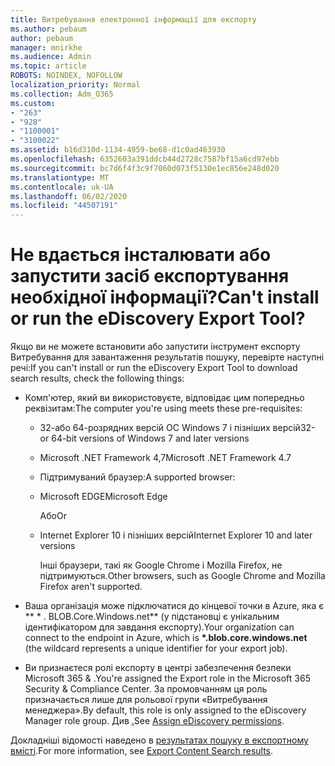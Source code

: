 ```yaml
---
title: Витребування електронної інформації для експорту
ms.author: pebaum
author: pebaum
manager: mnirkhe
ms.audience: Admin
ms.topic: article
ROBOTS: NOINDEX, NOFOLLOW
localization_priority: Normal
ms.collection: Adm_O365
ms.custom:
- "263"
- "928"
- "1100001"
- "3100022"
ms.assetid: b16d310d-1134-4959-be68-d1c0ad463930
ms.openlocfilehash: 6352603a391ddcb44d2728c7587bf15a6cd97ebb
ms.sourcegitcommit: bc7d6f4f3c9f7060d073f5130e1ec856e248d020
ms.translationtype: MT
ms.contentlocale: uk-UA
ms.lasthandoff: 06/02/2020
ms.locfileid: "44507191"
---
```

# <a name="cant-install-or-run-the-ediscovery-export-tool"></a><span data-ttu-id="3a7a6-102">Не вдається інсталювати або запустити засіб експортування необхідної інформації?</span><span class="sxs-lookup"><span data-stu-id="3a7a6-102">Can't install or run the eDiscovery Export Tool?</span></span>

<span data-ttu-id="3a7a6-103">Якщо ви не можете встановити або запустити інструмент експорту Витребування для завантаження результатів пошуку, перевірте наступні речі:</span><span class="sxs-lookup"><span data-stu-id="3a7a6-103">If you can't install or run the eDiscovery Export Tool to download search results, check the following things:</span></span>
  
- <span data-ttu-id="3a7a6-104">Комп'ютер, який ви використовуєте, відповідає цим попередньо реквізитам:</span><span class="sxs-lookup"><span data-stu-id="3a7a6-104">The computer you're using meets these pre-requisites:</span></span>

  - <span data-ttu-id="3a7a6-105">32-або 64-розрядних версій ОС Windows 7 і пізніших версій</span><span class="sxs-lookup"><span data-stu-id="3a7a6-105">32- or 64-bit versions of Windows 7 and later versions</span></span>

  - <span data-ttu-id="3a7a6-106">Microsoft .NET Framework 4,7</span><span class="sxs-lookup"><span data-stu-id="3a7a6-106">Microsoft .NET Framework 4.7</span></span>

  - <span data-ttu-id="3a7a6-107">Підтримуваний браузер:</span><span class="sxs-lookup"><span data-stu-id="3a7a6-107">A supported browser:</span></span>

  - <span data-ttu-id="3a7a6-108">Microsoft EDGE</span><span class="sxs-lookup"><span data-stu-id="3a7a6-108">Microsoft Edge</span></span>

    <span data-ttu-id="3a7a6-109">Або</span><span class="sxs-lookup"><span data-stu-id="3a7a6-109">Or</span></span>

  - <span data-ttu-id="3a7a6-110">Internet Explorer 10 і пізніших версій</span><span class="sxs-lookup"><span data-stu-id="3a7a6-110">Internet Explorer 10 and later versions</span></span>

    <span data-ttu-id="3a7a6-111">Інші браузери, такі як Google Chrome і Mozilla Firefox, не підтримуються.</span><span class="sxs-lookup"><span data-stu-id="3a7a6-111">Other browsers, such as Google Chrome and Mozilla Firefox aren't supported.</span></span>

- <span data-ttu-id="3a7a6-112">Ваша організація може підключатися до кінцевої точки в Azure, яка є \*\* \* . BLOB.Core.Windows.net\*\* (у підстановці є унікальним ідентифікатором для завдання експорту).</span><span class="sxs-lookup"><span data-stu-id="3a7a6-112">Your organization can connect to the endpoint in Azure, which is **\*.blob.core.windows.net** (the wildcard represents a unique identifier for your export job).</span></span>

- <span data-ttu-id="3a7a6-113">Ви признаєтеся ролі експорту в центрі забезпечення безпеки Microsoft 365 &amp; .</span><span class="sxs-lookup"><span data-stu-id="3a7a6-113">You're assigned the Export role in the Microsoft 365 Security &amp; Compliance Center.</span></span> <span data-ttu-id="3a7a6-114">За промовчанням ця роль призначається лише для рольової групи «Витребування менеджера».</span><span class="sxs-lookup"><span data-stu-id="3a7a6-114">By default, this role is only assigned to the eDiscovery Manager role group.</span></span> <span data-ttu-id="3a7a6-115">Див [.](https://docs.microsoft.com/microsoft-365/compliance/assign-ediscovery-permissions)</span><span class="sxs-lookup"><span data-stu-id="3a7a6-115">See [Assign eDiscovery permissions](https://docs.microsoft.com/microsoft-365/compliance/assign-ediscovery-permissions).</span></span>

<span data-ttu-id="3a7a6-116">Докладніші відомості наведено в [результатах пошуку в експортному вмісті](https://docs.microsoft.com/microsoft-365/compliance/export-search-results).</span><span class="sxs-lookup"><span data-stu-id="3a7a6-116">For more information, see [Export Content Search results](https://docs.microsoft.com/microsoft-365/compliance/export-search-results).</span></span>
  